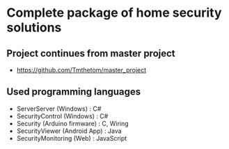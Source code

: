 # Complete package of home security solutions

## Project continues from master project
* https://github.com/Tmthetom/master_project

## Used programming languages
* ServerServer (Windows)        : C#
* SecurityControl (Windows)     : C#
* Security (Arduino firmware)   : C, Wiring
* SecurityViewer (Android App)  : Java
* SecurityMonitoring (Web)      : JavaScript
